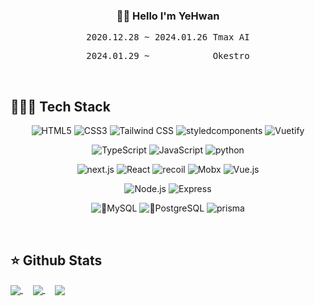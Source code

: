 <!-- ![header](https://capsule-render.vercel.app/api?type=waving&color=gradient&customColorList=9&height=200&section=header&text=(&nbsp;(x)&nbsp;=>&nbsp;{&nbsp;return&nbsp;행동(x)&nbsp;}&nbsp;)(&nbsp;생각&nbsp;);&fontSize=40&animation=blink&fontAlignY=40) -->

<h3 align="center"> 👋🏻 Hello I'm YeHwan </h3>
<pre align="center"> 2020.12.28 ~ 2024.01.26 Tmax AI </pre>
<pre align="center"> 2024.01.29 ~            Okestro </pre>

<br>

## 🧑🏻‍💻 Tech Stack
<p align="center">
   <img alt="HTML5" src ="https://img.shields.io/badge/HTML5-E34F26.svg?&style=flat&logo=HTML5&logoColor=white"/>
   <img alt="CSS3" src ="https://img.shields.io/badge/CSS3-1572B6.svg?&style=flat&logo=CSS3&logoColor=white"/>
   <img alt="Tailwind CSS" src ="https://img.shields.io/badge/Tailwind CSS-06B6D4.svg?&style=flat&logo=tailwindcss&logoColor=white"/>
   <img alt="styledcomponents" src ="https://img.shields.io/badge/styled-components-DB7093.svg?&style=flat&logo=styled-components&logoColor=white"/>
   <img alt="Vuetify" src ="https://img.shields.io/badge/Vuetify-1867C0.svg?&style=flat&logo=Vuetify&logoColor=white"/>
<p>

<p align="center">
   <img alt="TypeScript" src ="https://img.shields.io/badge/TypeScript-3178C6.svg?&style=flat&logo=TypeScript&logoColor=white"/>
   <img alt="JavaScript" src ="https://img.shields.io/badge/JavaScript-F7DF1E.svg?&style=flat&logo=JavaScript&logoColor=white"/>
   <img alt="python" src ="https://img.shields.io/badge/Python-3776AB.svg?&style=flat&logo=Python&logoColor=white"/>
</p>
   
<p align="center">
   <img alt="next.js" src="https://img.shields.io/badge/Next.js-000000.svg?&style=flat&logo=Next.js&logoColor=white" />
   <img alt="React" src ="https://img.shields.io/badge/React-61DAFB.svg?&style=flat&logo=React&logoColor=white"/>
   <img alt="recoil" src ="https://img.shields.io/badge/Recoil-3578E5.svg?&style=flat&logo=Recoil&logoColor=white"/>
   <img alt="Mobx" src ="https://img.shields.io/badge/Mobx-FF9955.svg?&style=flat&logo=Mobx&logoColor=white"/>
   <img alt="Vue.js" src ="https://img.shields.io/badge/Vue.js-4FC08D.svg?&style=flat&logo=Vue.js&logoColor=white"/>
   
<p>

<p align="center">
   <img alt="Node.js" src ="https://img.shields.io/badge/Node.js-339933.svg?&style=flat&logo=Node.js&logoColor=white"/>
   <img alt="Express" src ="https://img.shields.io/badge/Express.js-000000.svg?&style=flat&logo=Express&logoColor=white"/>
</p>

   
<p align="center">
   <img alt="MySQL" src ="https://img.shields.io/badge/MySQL-4479A1.svg?&style=flat&logo=MySQL&logoColor=white"/>
   <img alt="PostgreSQL" src ="https://img.shields.io/badge/PostgreSQL-4169E1.svg?&style=flat&logo=PostgreSQL&logoColor=white"/>
   <img alt="prisma" src ="https://img.shields.io/badge/Prisma-2D3748.svg?&style=flat&logo=prisma&logoColor=white"/>
</p>
   
   
   
<br>

## ⭐️ Github Stats  


<a href="https://github.com/anuraghazra/github-readme-stats">
   <img align="center" src="https://github-readme-stats-nine-sepia-11.vercel.app/api?username=dioKR&theme=radical&show_icons=true&count_private=true&hide_border=true"/>
</a>
&nbsp;&nbsp;&nbsp;
<a href="https://github.com/anuraghazra/github-readme-stats">
  <img align="center" src="https://github-readme-stats-nine-sepia-11.vercel.app/api/top-langs/?username=dioKR&hide=Makefile,Cmake&theme=radical"/>
</a>
&nbsp;&nbsp;&nbsp;
<a href="https://github.com/anuraghazra/github-readme-stats">
  <img align="center" src="https://github-readme-stats-nine-sepia-11.vercel.app/api/wakatime?username=dioKR"/>
</a>
   
<!-- ![footer](https://capsule-render.vercel.app/api?type=waving&color=gradient&customColorList=9&height=200&section=footer&fontSize=80&animation=blink) -->

